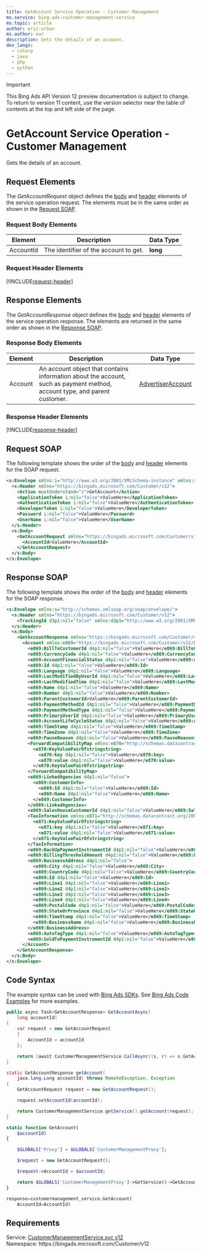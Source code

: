 ```yaml
---
title: GetAccount Service Operation - Customer Management
ms.service: bing-ads-customer-management-service
ms.topic: article
author: eric-urban
ms.author: eur
description: Gets the details of an account.
dev_langs: 
  - csharp
  - java
  - php
  - python
---
```

> [!IMPORTANT]
> This Bing Ads API Version 12 preview documentation is subject to change. To return to version 11 content, use the version selector near the table of contents at the top and left side of the page.

# GetAccount Service Operation - Customer Management
Gets the details of an account.

## <a name="request"></a>Request Elements
The *GetAccountRequest* object defines the [body](#request-body) and [header](#request-header) elements of the service operation request. The elements must be in the same order as shown in the [Request SOAP](#request-soap). 

### <a name="request-body"></a>Request Body Elements

|Element|Description|Data Type|
|-----------|---------------|-------------|
|<a name="accountid"></a>AccountId|The identifier of the account to get.|**long**|

### <a name="request-header"></a>Request Header Elements
[!INCLUDE[request-header](./includes/request-header.md)]

## <a name="response"></a>Response Elements
The *GetAccountResponse* object defines the [body](#response-body) and [header](#response-header) elements of the service operation response. The elements are returned in the same order as shown in the [Response SOAP](#response-soap).

### <a name="response-body"></a>Response Body Elements

|Element|Description|Data Type|
|-----------|---------------|-------------|
|<a name="account"></a>Account|An account object that contains information about the account, such as payment method, account type, and parent customer.|[AdvertiserAccount](advertiseraccount.md)|

### <a name="response-header"></a>Response Header Elements
[!INCLUDE[response-header](./includes/response-header.md)]

## <a name="request-soap"></a>Request SOAP
The following template shows the order of the [body](#request-body) and [header](#request-header) elements for the SOAP request.

```xml
<s:Envelope xmlns:i="http://www.w3.org/2001/XMLSchema-instance" xmlns:s="http://schemas.xmlsoap.org/soap/envelope/">
  <s:Header xmlns="https://bingads.microsoft.com/Customer/v12">
    <Action mustUnderstand="1">GetAccount</Action>
    <ApplicationToken i:nil="false">ValueHere</ApplicationToken>
    <AuthenticationToken i:nil="false">ValueHere</AuthenticationToken>
    <DeveloperToken i:nil="false">ValueHere</DeveloperToken>
    <Password i:nil="false">ValueHere</Password>
    <UserName i:nil="false">ValueHere</UserName>
  </s:Header>
  <s:Body>
    <GetAccountRequest xmlns="https://bingads.microsoft.com/Customer/v12">
      <AccountId>ValueHere</AccountId>
    </GetAccountRequest>
  </s:Body>
</s:Envelope>
```

## <a name="response-soap"></a>Response SOAP
The following template shows the order of the [body](#response-body) and [header](#response-header) elements for the SOAP response.

```xml
<s:Envelope xmlns:s="http://schemas.xmlsoap.org/soap/envelope/">
  <s:Header xmlns="https://bingads.microsoft.com/Customer/v12">
    <TrackingId d3p1:nil="false" xmlns:d3p1="http://www.w3.org/2001/XMLSchema-instance">ValueHere</TrackingId>
  </s:Header>
  <s:Body>
    <GetAccountResponse xmlns="https://bingads.microsoft.com/Customer/v12">
      <Account xmlns:e869="https://bingads.microsoft.com/Customer/v12/Entities" d4p1:nil="false" xmlns:d4p1="http://www.w3.org/2001/XMLSchema-instance">
        <e869:BillToCustomerId d4p1:nil="false">ValueHere</e869:BillToCustomerId>
        <e869:CurrencyCode d4p1:nil="false">ValueHere</e869:CurrencyCode>
        <e869:AccountFinancialStatus d4p1:nil="false">ValueHere</e869:AccountFinancialStatus>
        <e869:Id d4p1:nil="false">ValueHere</e869:Id>
        <e869:Language d4p1:nil="false">ValueHere</e869:Language>
        <e869:LastModifiedByUserId d4p1:nil="false">ValueHere</e869:LastModifiedByUserId>
        <e869:LastModifiedTime d4p1:nil="false">ValueHere</e869:LastModifiedTime>
        <e869:Name d4p1:nil="false">ValueHere</e869:Name>
        <e869:Number d4p1:nil="false">ValueHere</e869:Number>
        <e869:ParentCustomerId>ValueHere</e869:ParentCustomerId>
        <e869:PaymentMethodId d4p1:nil="false">ValueHere</e869:PaymentMethodId>
        <e869:PaymentMethodType d4p1:nil="false">ValueHere</e869:PaymentMethodType>
        <e869:PrimaryUserId d4p1:nil="false">ValueHere</e869:PrimaryUserId>
        <e869:AccountLifeCycleStatus d4p1:nil="false">ValueHere</e869:AccountLifeCycleStatus>
        <e869:TimeStamp d4p1:nil="false">ValueHere</e869:TimeStamp>
        <e869:TimeZone d4p1:nil="false">ValueHere</e869:TimeZone>
        <e869:PauseReason d4p1:nil="false">ValueHere</e869:PauseReason>
        <ForwardCompatibilityMap xmlns:e870="http://schemas.datacontract.org/2004/07/System.Collections.Generic" d4p1:nil="false">
          <e870:KeyValuePairOfstringstring>
            <e870:key d4p1:nil="false">ValueHere</e870:key>
            <e870:value d4p1:nil="false">ValueHere</e870:value>
          </e870:KeyValuePairOfstringstring>
        </ForwardCompatibilityMap>
        <e869:LinkedAgencies d4p1:nil="false">
          <e869:CustomerInfo>
            <e869:Id d4p1:nil="false">ValueHere</e869:Id>
            <e869:Name d4p1:nil="false">ValueHere</e869:Name>
          </e869:CustomerInfo>
        </e869:LinkedAgencies>
        <e869:SalesHouseCustomerId d4p1:nil="false">ValueHere</e869:SalesHouseCustomerId>
        <TaxInformation xmlns:e871="http://schemas.datacontract.org/2004/07/System.Collections.Generic" d4p1:nil="false">
          <e871:KeyValuePairOfstringstring>
            <e871:key d4p1:nil="false">ValueHere</e871:key>
            <e871:value d4p1:nil="false">ValueHere</e871:value>
          </e871:KeyValuePairOfstringstring>
        </TaxInformation>
        <e869:BackUpPaymentInstrumentId d4p1:nil="false">ValueHere</e869:BackUpPaymentInstrumentId>
        <e869:BillingThresholdAmount d4p1:nil="false">ValueHere</e869:BillingThresholdAmount>
        <e869:BusinessAddress d4p1:nil="false">
          <e869:City d4p1:nil="false">ValueHere</e869:City>
          <e869:CountryCode d4p1:nil="false">ValueHere</e869:CountryCode>
          <e869:Id d4p1:nil="false">ValueHere</e869:Id>
          <e869:Line1 d4p1:nil="false">ValueHere</e869:Line1>
          <e869:Line2 d4p1:nil="false">ValueHere</e869:Line2>
          <e869:Line3 d4p1:nil="false">ValueHere</e869:Line3>
          <e869:Line4 d4p1:nil="false">ValueHere</e869:Line4>
          <e869:PostalCode d4p1:nil="false">ValueHere</e869:PostalCode>
          <e869:StateOrProvince d4p1:nil="false">ValueHere</e869:StateOrProvince>
          <e869:TimeStamp d4p1:nil="false">ValueHere</e869:TimeStamp>
          <e869:BusinessName d4p1:nil="false">ValueHere</e869:BusinessName>
        </e869:BusinessAddress>
        <e869:AutoTagType d4p1:nil="false">ValueHere</e869:AutoTagType>
        <e869:SoldToPaymentInstrumentId d4p1:nil="false">ValueHere</e869:SoldToPaymentInstrumentId>
      </Account>
    </GetAccountResponse>
  </s:Body>
</s:Envelope>
```

## <a name="example"></a>Code Syntax
The example syntax can be used with [Bing Ads SDKs](../guides/client-libraries.md). See [Bing Ads Code Examples](../guides/code-examples.md) for more examples.
```csharp
public async Task<GetAccountResponse> GetAccountAsync(
	long accountId)
{
	var request = new GetAccountRequest
	{
		AccountId = accountId
	};

	return (await CustomerManagementService.CallAsync((s, r) => s.GetAccountAsync(r), request));
}
```
```java
static GetAccountResponse getAccount(
	java.lang.Long accountId) throws RemoteException, Exception
{
	GetAccountRequest request = new GetAccountRequest();

	request.setAccountId(accountId);

	return CustomerManagementService.getService().getAccount(request);
}
```
```php
static function GetAccount(
	$accountId)
{

	$GLOBALS['Proxy'] = $GLOBALS['CustomerManagementProxy'];

	$request = new GetAccountRequest();

	$request->AccountId = $accountId;

	return $GLOBALS['CustomerManagementProxy']->GetService()->GetAccount($request);
}
```
```python
response=customermanagement_service.GetAccount(
	AccountId=AccountId)
```

## Requirements
Service: [CustomerManagementService.svc v12](https://clientcenter.api.bingads.microsoft.com/Api/CustomerManagement/v12/CustomerManagementService.svc)  
Namespace: https\://bingads.microsoft.com/Customer/v12  

